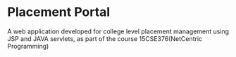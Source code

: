 # Placement Portal

A web application developed for college level placement management using JSP and JAVA servlets, as part of the course 15CSE376(NetCentric Programming)
